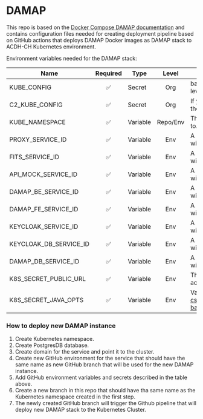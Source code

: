 # DAMAP

This repo is based on the [Docker Compose DAMAP documentation](https://github.com/tuwien-csd/damap-backend/tree/next/docker "Docker Compose based DAMAP") and contains configuration files needed for creating deployment pipeline based on GitHub actions that deploys DAMAP Docker images as DAMAP stack to ACDH-CH Kubernetes environment. 

Environment variables needed for the DAMAP stack:

|Name|Required|Type|Level|Description|
|----|:------:|----|:---:|-----------|
|KUBE_CONFIG|:white_check_mark:|Secret|Org|base64 encoded K8s config file. Usually set at the Org level and shared by all (public) repositories. |
|C2_KUBE_CONFIG|:white_check_mark:|Secret|Org|If you deploy using the workflow for the second cluster the C2_ variant is used. |
|KUBE_NAMESPACE|:white_check_mark:|Variable|Repo/Env|The K8s namespace the deployment should be installed to. |
|PROXY_SERVICE_ID|:white_check_mark:|Variable|Env|A K8s label ID is attached to the workload/deployment with this value (usually a number) |
|FITS_SERVICE_ID|:white_check_mark:|Variable|Env|A K8s label ID is attached to the workload/deployment with this value (usually a number) |
|API_MOCK_SERVICE_ID|:white_check_mark:|Variable|Env|A K8s label ID is attached to the workload/deployment with this value (usually a number) |
|DAMAP_BE_SERVICE_ID|:white_check_mark:|Variable|Env|A K8s label ID is attached to the workload/deployment with this value (usually a number) |
|DAMAP_FE_SERVICE_ID|:white_check_mark:|Variable|Env|A K8s label ID is attached to the workload/deployment with this value (usually a number) |
|KEYCLOAK_SERVICE_ID|:white_check_mark:|Variable|Env|A K8s label ID is attached to the workload/deployment with this value (usually a number) |
|KEYCLOAK_DB_SERVICE_ID|:white_check_mark:|Variable|Env|A K8s label ID is attached to the workload/deployment with this value (usually a number) |
|DAMAP_DB_SERVICE_ID|:white_check_mark:|Variable|Env|A K8s label ID is attached to the workload/deployment with this value (usually a number) |
|K8S_SECRET_PUBLIC_URL|:white_check_mark:|Variable|Env|The URI with https:// that should be configured for access to the service. |
|K8S_SECRET_JAVA_OPTS|:white_check_mark:|Variable|Env|Variables based on https://github.com/tuwien-csd/damap-backend/blob/next/src/main/resources/application.yaml. |


### How to deploy new DAMAP instance

1. Create Kubernetes namespace.
2. Create PostgresDB database.
3. Create domain for the service and point it to the cluster.
4. Create new GitHub environment for the service that should have the same name as new GitHub branch that will be used for the new DAMAP instance.
5. Add GitHub environment variables and secrets described in the table above.
6. Create a new branch in this repo that should have tha same name as the Kubernetes namespace created in the first step.
8. The newly created GitHub branch will trigger the Github pipeline that will deploy new DAMAP stack to the Kubernetes Cluster.
